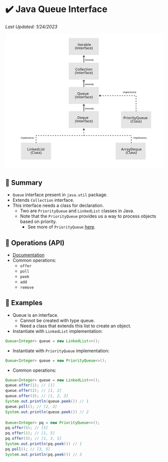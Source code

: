 # :heavy_check_mark: Java Queue Interface
*Last Updated: 1/24/2023*

![Image of the Java Queue interface](../../../images/data-structures/linear/queue/java-queue-interface-diagram.png)

## :round_pushpin: Summary
- `Queue` interface present in `java.util` package.
- Extends `Collection` interface.
- This interface needs a class for declaration.
  - Two are `PriorityQueue` and `LinkedList` classes in Java.
  - Note that the `PriorityQueue` provides us a way to process objects based on priority.
    - See more of `PriorityQueue` [here](java-priorityqueue.md).

## :round_pushpin: Operations (API)
- [Documentation](https://docs.oracle.com/javase/8/docs/api/java/util/Queue.html)
- Common operations:
  - `offer`
  - `poll`
  - `peek`
  - `add`
  - `remove`

## :round_pushpin: Examples
- Queue is an interface.
  - Cannot be created with type queue.
  - Need a class that extends this list to create an object.
- Instantiate with `LinkedList` implementation:
```java
Queue<Integer> queue = new LinkedList<>();
```

- Instantiate with `PriorityQueue` implementation:
```java
Queue<Integer> queue = new PriorityQueue<>();
```

- Common operations:
```java
Queue<Integer> queue = new LinkedList<>();
queue.offer(1); // [1]
queue.offer(2); // [1, 2]
queue.offer(3); // [1, 2, 3]
System.out.println(queue.peek()) // 1
queue.poll(); // [2, 3]
System.out.println(queue.peek()) // 2

Queue<Integer> pq = new PriorityQueue<>();
pq.offer(5); // [5]
pq.offer(1); // [1, 5]
pq.offer(3); // [1, 3, 5]
System.out.println(pq.peek()) // 1
pq.poll(); // [3, 5]
System.out.println(pq.peek()) // 3
```
